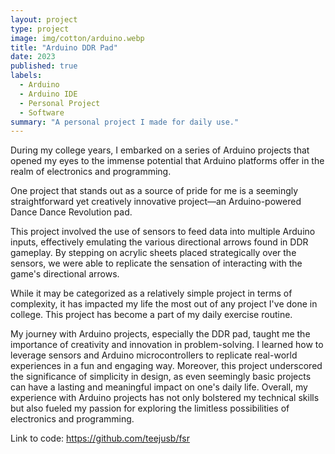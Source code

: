 ```yaml
---
layout: project
type: project
image: img/cotton/arduino.webp
title: "Arduino DDR Pad"
date: 2023
published: true
labels:
  - Arduino
  - Arduino IDE
  - Personal Project
  - Software
summary: "A personal project I made for daily use."
---
```


During my college years, I embarked on a series of Arduino projects that opened my eyes to the immense potential that Arduino platforms offer in the realm of electronics and programming.

One project that stands out as a source of pride for me is a seemingly straightforward yet creatively innovative project—an Arduino-powered Dance Dance Revolution pad.

This project involved the use of sensors to feed data into multiple Arduino inputs, effectively emulating the various directional arrows found in DDR gameplay. By stepping on acrylic sheets placed strategically over the sensors, we were able to replicate the sensation of interacting with the game's directional arrows.

While it may be categorized as a relatively simple project in terms of complexity, it has impacted my life the most out of any project I've done in college. This project has become a part of my daily exercise routine.

My journey with Arduino projects, especially the DDR pad, taught me the importance of creativity and innovation in problem-solving. I learned how to leverage sensors and Arduino microcontrollers to replicate real-world experiences in a fun and engaging way. Moreover, this project underscored the significance of simplicity in design, as even seemingly basic projects can have a lasting and meaningful impact on one's daily life. Overall, my experience with Arduino projects has not only bolstered my technical skills but also fueled my passion for exploring the limitless possibilities of electronics and programming.

Link to code: https://github.com/teejusb/fsr
